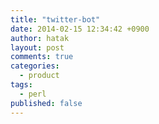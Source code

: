 ```yaml
---
title: "twitter-bot"
date: 2014-02-15 12:34:42 +0900
author: hatak
layout: post
comments: true
categories:
  - product
tags:
  - perl
published: false
---
```

